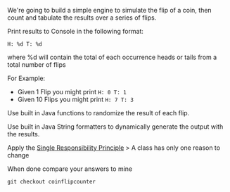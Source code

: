
We're going to build a simple engine to simulate the flip of a coin,  then count and tabulate the results over a series of flips.

Print results to Console in the following format: 
``` 
H: %d T: %d 
```
where %d will contain the total of each occurrence heads or tails from a total number of flips

For Example: 
* Given 1 Flip you might print `H: 0 T: 1`
* Given 10 Flips you might print `H: 7 T: 3`

Use built in Java functions to randomize the result of each flip.

Use built in Java String formatters to dynamically generate the output with the results.

Apply the [Single Responsibility Principle](http://www.oodesign.com/single-responsibility-principle.html) > A class has only one reason to change

When done compare your answers to mine
```
git checkout coinflipcounter
```